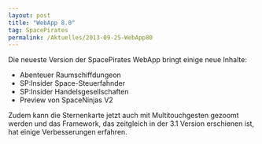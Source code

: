 ```yaml
---
layout: post
title: "WebApp 8.0"
tag: SpacePirates
permalink: /Aktuelles/2013-09-25-WebApp80
---
```


Die neueste Version der SpacePirates WebApp bringt einige neue Inhalte:

- Abenteuer Raumschiffdungeon
- SP:Insider Space-Steuerfahnder
- SP:Insider Handelsgesellschaften
- Preview von SpaceNinjas V2

Zudem kann die Sternenkarte jetzt auch mit Multitouchgesten gezoomt werden und das Framework, das zeitgleich in der 3.1 Version erschienen ist, hat einige Verbesserungen erfahren.
